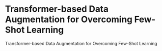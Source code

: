 # Transformer-based Data Augmentation for Overcoming Few-Shot Learning

Transformer-based Data Augmentation for Overcoming Few-Shot Learning
